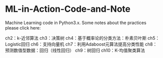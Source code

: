 # ML-in-Action-Code-and-Note
Machine Learning code in Python3.x.  Some notes about the practices please click here:

ch2：k-近邻算法
ch3：决策树
ch4：基于概率论的分类方法：朴素贝叶斯
ch5：Logistic回归
ch6：支持向量机
ch7：利用Adaboost元算法提高分类性能
ch8：预测数值型数据：回归（线性回归）
ch9：树回归
ch10：K-均值聚类算法

